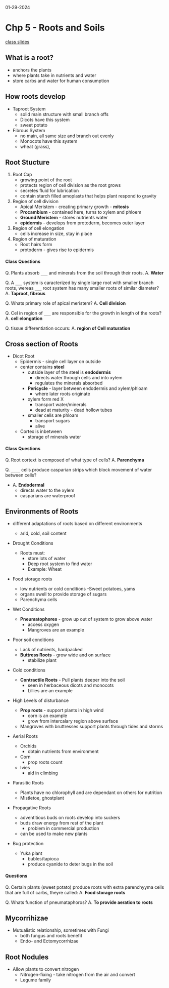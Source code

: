 01-29-2024

# Chp 5 - Roots and Soils

[class slides](https://d2l.msu.edu/d2l/le/content/1856668/viewContent/15537715/View)

## What is a root?

- anchors the plants 
- where plants take in nutrients and water
- store carbs and water for human consumption

## How roots develop

- Taproot System
	- solid main structure with small branch offs
	- Dicots have this system
	- sweet potato
- Fibrous System
	- no main, all same size and branch out evenly
	- Monocots have this system
	- wheat (grass), 

## Root Stucture

1. Root Cap
	- growing point of the root
	- protects region of cell division as the root grows
	- secretes fluid for lubrication
	- contain starch filled amoplasts that helps plant respond to gravity
2. Region of cell division
	- Apical Meristem - creating primary growth - **mitosis**
	- **Procambium** - contained here, turns to xylem and phloem
	- **Ground Meristem** - stores nutrients water
	- **epidermis** - develops from protoderm, becomes outer layer
3. Region of cell elongation
	- cells increase in size, stay in place
4. Region of maturation
	- Root hairs form
	- protoderm - gives rise to epidermis

#### Class Questions

Q. Plants absorb `___` and minerals from the soil through their roots.
A. **Water**

Q. A `___` system is caracterized by single large root with smaller branch roots, wereas `___` root system has many smaller roots of similar diameter?
A. **Taproot, fibrous**

Q. Whats primary role of apical meristem?
A. **Cell division**

Q. Cel in region of `___` are responsible for the growth in length of the roots?
A. **cell elongation**

Q. tissue differentiation occurs:
A. **region of Cell maturation**

## Cross section of Roots

- Dicot Root
	- Epidermis - single cell layer on outside
	- center contains **steel**
		- outside layer of the steel is **endodermis**
			 - directs water through cells and into xylem
			 - regulates the minerals absorbed
		- **Pericycle** - layer between endodermis and xylem/phloam
			- where later roots originate
		- xylem form red X
			- transport water/minerals
			- dead at maturity - dead hollow tubes
		- smaller cells are phloam
			- transport sugars
			- alive
	- Cortex is inbetween
		- storage of minerals water

#### Class Questions

Q. Root cortext is composed of what type of cells?
A. **Parenchyma**

Q. `____` cells produce casparian strips which block movement of water between cells?
- A. **Endodermal**
	- directs water to the xylem
	- casparians are waterproof

## Environments of Roots

- different adaptations of roots based on different environments
	- arid, cold, soil content

- Drought Conditions
	- Roots must:
		- store lots of water
		- Deep root system to find water
		- Example: Wheat
- Food storage roots
	- low nutrients or cold conditions 
	 -Sweet potatoes, yams
	 - organs swell to provide storage of sugars
	 - Parenchyma cells
- Wet Conditions
	- **Pneumatophores** - grow up out of system to grow above water
		- access oxygen
		- Mangroves are an example
- Poor soil conditions
	- Lack of nutrients, hardpacked
	- **Buttress Roots** - grow wide and on surface
		- stabilize plant
- Cold conditions
	- **Contractile Roots** - Pull plants deeper into the soil
		- seen in herbaceous dicots and monocots
		- Lillies are an example
- High Levels of disturbance
	- **Prop roots** - support plants in high wind
		- corn is an example
		- grow from intercalary region above surface
	- Mangroves with bruttresses support plants through tides and storms
- Aerial Roots
	- Orchids
		- obtain nutrients from environment
	- Corn
		- prop roots count
	- Ivies
		- aid in climbing
- Parasitic Roots
	- Plants have no chlorophyll and are dependant on others for nutrition
	- Mistletoe, ghostplant
- Propagative Roots
	- adventitious buds on roots develop into suckers
	- buds draw energy from rest of the plant
		- problem in commercial production
	- can be used to make new plants
- Bug protection
	- Yuka plant
		- bubles/tapioca
		- produce cyanide to deter bugs in the soil

#### Questions

Q. Certain plants (sweet potato) produce roots with extra parenchyyma cells that are full of carbs, theyre called:
A. **Food storage roots**

Q. Whats function of pneumataphoros?
A. **To provide aeration to roots**

## Mycorrihizae

- Mutualistic relationship, sometimes with Fungi
	- both fungus and roots benefit
	- Endo- and Ectomycorrhizae

## Root Nodules

- Allow plants to convert nitrogen
	- Nitrogen-fixing - take nitrogen from the air and convert
	- Legume family
